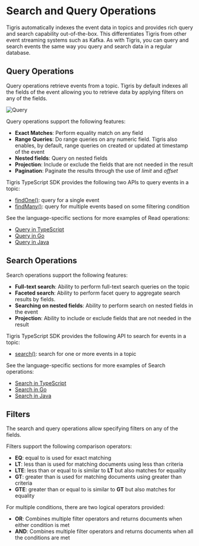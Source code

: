# Search and Query Operations

Tigris automatically indexes the event data in topics and provides
rich query and search capability out-of-the-box. This differentiates Tigris
from other event streaming systems such as Kafka. As with Tigris, you can
query and search events the same way you query and search data in a regular
database.

## Query Operations

Query operations retrieve events from a topic. Tigris by default
indexes all the fields of the event allowing you to retrieve data by
applying filters on any of the fields.

![Query](/img/findmany.jpg)

Query operations support the following features:

- **Exact Matches**: Perform equality match on any field
- **Range Queries**: Do range queries on any numeric field. Tigris also
  enables, by default, range queries on created or updated at timestamp of the
  event
- **Nested fields**: Query on nested fields
- **Projection**: Include or exclude the fields that are not needed in the result
- **Pagination**: Paginate the results through the use of _limit_ and _offset_

Tigris TypeScript SDK provides the following two APIs to query events in a
topic:

- [findOne()](../typescript/query#simple-read-query): query for a single
  event
- [findMany()](../typescript/query#filtering-on-multiple-fields): query for
  multiple events based on some filtering condition

See the language-specific sections for more examples of Read operations:

- [Query in TypeScript](../typescript/query)
- [Query in Go](../golang/query)
- [Query in Java](../java/query)

## Search Operations

Search operations support the following features:

- **Full-text search**: Ability to perform full-text search queries on the
  topic
- **Faceted search**: Ability to perform facet query to aggregate search
  results by fields.
- **Searching on nested fields**: Ability to perform search on nested fields in
  the event
- **Projection**: Ability to include or exclude fields that are not needed in
  the result

Tigris TypeScript SDK provides the following API to search for events
in a topic:

- [search()](../typescript/search#searching-for-documents): search for one
  or more events in a topic

See the language-specific sections for more examples of Search operations:

- [Search in TypeScript](../typescript/search)
- [Search in Go](../golang/search)
- [Search in Java](../java/search)

## Filters

The search and query operations allow specifying filters on any of the fields.

Filters support the following comparison operators:

- **EQ**: equal to is used for exact matching
- **LT**: less than is used for matching documents using less than criteria
- **LTE**: less than or equal to is similar to **LT** but also matches for
  equality
- **GT**: greater than is used for matching documents using greater than
  criteria
- **GTE**: greater than or equal to is similar to **GT** but also matches
  for equality

For multiple conditions, there are two logical operators provided:

- **OR**: Combines multiple filter operators and returns documents when
  either condition is met
- **AND**: Combines multiple filter operators and returns documents when all
  the conditions are met
